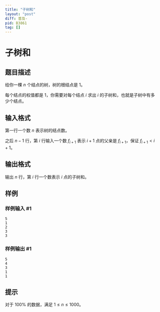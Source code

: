 ```yaml
---
title: "子树和"
layout: "post"
diff: 普及-
pid: B3861
tag: []
---
```

# 子树和
## 题目描述

给你一棵 $n$ 个结点的树，树的根结点是 $1$。

每个结点的权值都是 $1$，你需要对每个结点 $i$ 求出 $i$ 的子树和，也就是子树中有多少个结点。
## 输入格式

第一行一个数 $n$ 表示树的结点数。

之后 $n-1$ 行，第 $i$ 行输入一个数 $f_{i+1}$ 表示 $i+1$ 点的父亲是 $f_{i+1}$，保证 $f_{i+1}<i+1$。
## 输出格式

输出 $n$ 行，第 $i$ 行一个数表示 $i$ 点的子树和。
## 样例

### 样例输入 #1
```
5
1
2
3
3
```
### 样例输出 #1
```
5
4
3
1
1
```
## 提示

对于 $100\%$ 的数据，满足 $1\le n\le 1000$。
